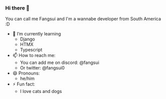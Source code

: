 ### Hi there 👋

You can call me Fangsui and I'm a wannabe developer from South America :D

- 🌱 I’m currently learning
  - Django
  - HTMX
  - Typescript
- 📫 How to reach me:
  - You can add me on discord: @fangsui
  - Or twitter: @fangsui0
- 😄 Pronouns:
  - he/him
- ⚡ Fun fact:
  - I love cats and dogs

